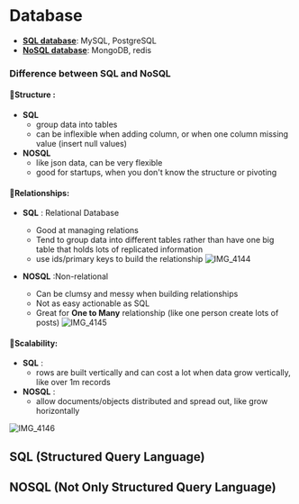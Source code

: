 # Database

- [**SQL database**](https://github.com/yvonneventure/WebDevBootCamp/new/main#sql-structured-query-language): MySQL, PostgreSQL
- [**NoSQL database**](https://github.com/yvonneventure/WebDevBootCamp/new/main#nosql-not-only-structured-query-language): MongoDB, redis

### Difference between SQL and NoSQL

####  📌Structure :
- **SQL**
  - group data into tables
  - can be inflexible when adding column, or when one column missing value (insert null values)
- **NOSQL**
  - like json data, can be very flexible
  - good for startups, when you don't know the structure or pivoting
  
  

####  📌Relationships: 
- **SQL** : Relational Database 
  - Good at managing relations
  - Tend to group data into different tables rather than have one big table that holds lots of replicated information
  - use ids/primary keys to build the relationship
![IMG_4144](https://user-images.githubusercontent.com/103771536/193017008-0acc8918-9da2-4cc8-8acd-0ca66a4c67eb.jpg)

- **NOSQL** :Non-relational 
  - Can be clumsy and messy when building relationships
  - Not as easy actionable as SQL
  - Great for **One to Many** relationship (like one person create lots of posts)
![IMG_4145](https://user-images.githubusercontent.com/103771536/193017023-0da259ce-4b91-456f-ae19-edb13cffc9a5.jpg)

####  📌Scalability: 
- **SQL** :
  - rows are built vertically and can cost a lot when data grow vertically, like over 1m records
- **NOSQL** :
  - allow documents/objects distributed and spread out, like grow horizontally 

![IMG_4146](https://user-images.githubusercontent.com/103771536/193017053-31fceb40-0f5e-47ad-90b8-1b1cfe554af6.JPG)



## SQL (Structured Query Language)







## NOSQL (Not Only Structured Query Language)














